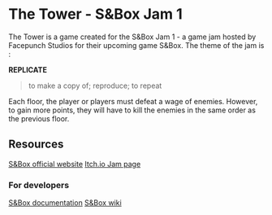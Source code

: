 # The Tower - S&Box Jam 1 

The Tower is a game created for the S&Box Jam 1 - a game jam hosted by Facepunch Studios for their upcoming game S&Box. The theme of the jam is : 

**REPLICATE**
> to make a copy of; reproduce; to repeat

Each floor, the player or players must defeat a wage of enemies. However, to gain more points, they will have to kill the enemies in the same order as the previous floor.

## Resources 

[S&Box official website](https://sbox.game)
[Itch.io Jam page](https://itch.io/jam/sbox-jam-1)

### For developers
[S&Box documentation](https://sbox.game/dev/doc/)
[S&Box wiki](https://wiki.facepunch.com/sbox/)